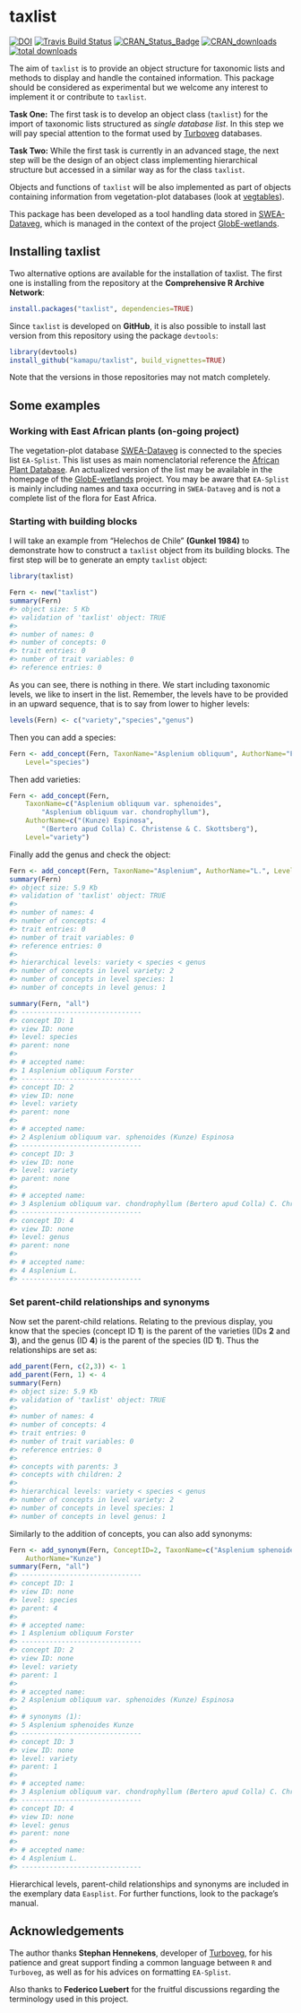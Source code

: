 
<!-- README.md is generated from README.Rmd. Please edit that file -->

# taxlist

<!-- Budges -->

[![DOI](https://zenodo.org/badge/54913161.svg)](https://zenodo.org/badge/latestdoi/54913161)
[![Travis Build
Status](https://travis-ci.org/kamapu/taxlist.svg?branch=master)](https://travis-ci.org/kamapu/taxlist)
[![CRAN\_Status\_Badge](http://www.r-pkg.org/badges/version/taxlist)](https://cran.r-project.org/package=taxlist)
[![CRAN\_downloads](http://cranlogs.r-pkg.org/badges/taxlist)](https://cran.r-project.org/package=taxlist)
[![total
downloads](http://cranlogs.r-pkg.org/badges/grand-total/taxlist)](https://cran.r-project.org/package=taxlist)

The aim of `taxlist` is to provide an object structure for taxonomic
lists and methods to display and handle the contained information. This
package should be considered as experimental but we welcome any interest
to implement it or contribute to `taxlist`.

**Task One:** The first task is to develop an object class (`taxlist`)
for the import of taxonomic lists structured as *single database list*.
In this step we will pay special attention to the format used by
[Turboveg](http://www.synbiosys.alterra.nl/turboveg) databases.

**Task Two:** While the first task is currently in an advanced stage,
the next step will be the design of an object class implementing
hierarchical structure but accessed in a similar way as for the class
`taxlist`.

Objects and functions of `taxlist` will be also implemented as part of
objects containing information from vegetation-plot databases (look at
[vegtables](https://github.com/kamapu/vegtable)).

This package has been developed as a tool handling data stored in
[SWEA-Dataveg](http://www.givd.info/ID/AF-00-006), which is managed in
the context of the project
[GlobE-wetlands](https://www.wetlands-africa.de).

## Installing taxlist

Two alternative options are available for the installation of taxlist.
The first one is installing from the repository at the **Comprehensive R
Archive Network**:

``` r
install.packages("taxlist", dependencies=TRUE)
```

Since `taxlist` is developed on **GitHub**, it is also possible to
install last version from this repository using the package `devtools`:

``` r
library(devtools)
install_github("kamapu/taxlist", build_vignettes=TRUE)
```

Note that the versions in those repositories may not match completely.

## Some examples

### Working with East African plants (on-going project)

The vegetation-plot database
[SWEA-Dataveg](http://www.givd.info/ID/AF-00-006) is connected to the
species list `EA-Splist`. This list uses as main nomenclatorial
reference the [African Plant
Database](http://www.ville-ge.ch/musinfo/bd/cjb/africa/recherche.php).
An actualized version of the list may be available in the homepage of
the [GlobE-wetlands](https://www.wetlands-africa.de) project. You may be
aware that `EA-Splist` is mainly including names and taxa occurring in
`SWEA-Dataveg` and is not a complete list of the flora for East Africa.

### Starting with building blocks

I will take an example from “Helechos de Chile” **(Gunkel 1984)** to
demonstrate how to construct a `taxlist` object from its building
blocks. The first step will be to generate an empty `taxlist` object:

``` r
library(taxlist)

Fern <- new("taxlist")
summary(Fern)
#> object size: 5 Kb 
#> validation of 'taxlist' object: TRUE 
#> 
#> number of names: 0 
#> number of concepts: 0 
#> trait entries: 0 
#> number of trait variables: 0 
#> reference entries: 0
```

As you can see, there is nothing in there. We start including taxonomic
levels, we like to insert in the list. Remember, the levels have to be
provided in an upward sequence, that is to say from lower to higher
levels:

``` r
levels(Fern) <- c("variety","species","genus")
```

Then you can add a
species:

``` r
Fern <- add_concept(Fern, TaxonName="Asplenium obliquum", AuthorName="Forster",
    Level="species")
```

Then add varieties:

``` r
Fern <- add_concept(Fern,
    TaxonName=c("Asplenium obliquum var. sphenoides",
        "Asplenium obliquum var. chondrophyllum"),
    AuthorName=c("(Kunze) Espinosa",
        "(Bertero apud Colla) C. Christense & C. Skottsberg"),
    Level="variety")
```

Finally add the genus and check the
object:

``` r
Fern <- add_concept(Fern, TaxonName="Asplenium", AuthorName="L.", Level="genus")
summary(Fern)
#> object size: 5.9 Kb 
#> validation of 'taxlist' object: TRUE 
#> 
#> number of names: 4 
#> number of concepts: 4 
#> trait entries: 0 
#> number of trait variables: 0 
#> reference entries: 0 
#> 
#> hierarchical levels: variety < species < genus 
#> number of concepts in level variety: 2
#> number of concepts in level species: 1
#> number of concepts in level genus: 1

summary(Fern, "all")
#> ------------------------------ 
#> concept ID: 1 
#> view ID: none 
#> level: species 
#> parent: none 
#> 
#> # accepted name: 
#> 1 Asplenium obliquum Forster 
#> ------------------------------ 
#> concept ID: 2 
#> view ID: none 
#> level: variety 
#> parent: none 
#> 
#> # accepted name: 
#> 2 Asplenium obliquum var. sphenoides (Kunze) Espinosa 
#> ------------------------------ 
#> concept ID: 3 
#> view ID: none 
#> level: variety 
#> parent: none 
#> 
#> # accepted name: 
#> 3 Asplenium obliquum var. chondrophyllum (Bertero apud Colla) C. Christense & C. Skottsberg 
#> ------------------------------ 
#> concept ID: 4 
#> view ID: none 
#> level: genus 
#> parent: none 
#> 
#> # accepted name: 
#> 4 Asplenium L. 
#> ------------------------------
```

### Set parent-child relationships and synonyms

Now set the parent-child relations. Relating to the previous display,
you know that the species (concept ID **1**) is the parent of the
varieties (IDs **2** and **3**), and the genus (ID **4**) is the parent
of the species (ID **1**). Thus the relationships are set as:

``` r
add_parent(Fern, c(2,3)) <- 1
add_parent(Fern, 1) <- 4
summary(Fern)
#> object size: 5.9 Kb 
#> validation of 'taxlist' object: TRUE 
#> 
#> number of names: 4 
#> number of concepts: 4 
#> trait entries: 0 
#> number of trait variables: 0 
#> reference entries: 0 
#> 
#> concepts with parents: 3 
#> concepts with children: 2 
#> 
#> hierarchical levels: variety < species < genus 
#> number of concepts in level variety: 2
#> number of concepts in level species: 1
#> number of concepts in level genus: 1
```

Similarly to the addition of concepts, you can also add
synonyms:

``` r
Fern <- add_synonym(Fern, ConceptID=2, TaxonName=c("Asplenium sphenoides"),
    AuthorName="Kunze")
summary(Fern, "all")
#> ------------------------------ 
#> concept ID: 1 
#> view ID: none 
#> level: species 
#> parent: 4 
#> 
#> # accepted name: 
#> 1 Asplenium obliquum Forster 
#> ------------------------------ 
#> concept ID: 2 
#> view ID: none 
#> level: variety 
#> parent: 1 
#> 
#> # accepted name: 
#> 2 Asplenium obliquum var. sphenoides (Kunze) Espinosa 
#> 
#> # synonyms (1): 
#> 5 Asplenium sphenoides Kunze 
#> ------------------------------ 
#> concept ID: 3 
#> view ID: none 
#> level: variety 
#> parent: 1 
#> 
#> # accepted name: 
#> 3 Asplenium obliquum var. chondrophyllum (Bertero apud Colla) C. Christense & C. Skottsberg 
#> ------------------------------ 
#> concept ID: 4 
#> view ID: none 
#> level: genus 
#> parent: none 
#> 
#> # accepted name: 
#> 4 Asplenium L. 
#> ------------------------------
```

Hierarchical levels, parent-child relationships and synonyms are
included in the exemplary data `Easplist`. For further functions, look
to the package’s manual.

## Acknowledgements

The author thanks **Stephan Hennekens**, developer of
[Turboveg](http://www.synbiosys.alterra.nl/turboveg), for his patience
and great support finding a common language between `R` and `Turboveg`,
as well as for his advices on formatting `EA-Splist`.

Also thanks to **Federico Luebert** for the fruitful discussions
regarding the terminology used in this project.
